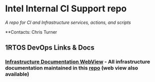 # Intel Internal CI Support repo
*A repo for CI and Infrastructure services, actions, and scripts*

**Contacts: Chris Turner

## 1RTOS DevOps Links & Docs

### [Infrastructure Documentation WebView](https://intel-innersource.github.io/os.rtos.zephyr.devops.documentation) - All infrastructure documentation maintained in this [repo](https://github.com/intel-innersource/os.rtos.zephyr.devops.documentation) (web view also available)

